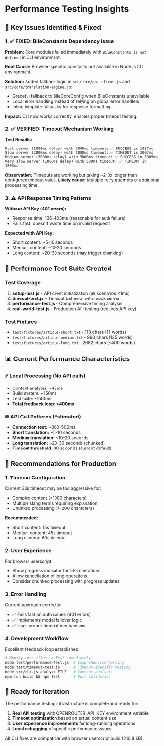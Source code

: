 # Performance Testing Insights

## 🎯 Key Issues Identified & Fixed

### 1. ✅ FIXED: BileConstants Dependency Issue
**Problem:** Core modules failed immediately with `BileConstants is not defined` in CLI environment.

**Root Cause:** Browser-specific constants not available in Node.js CLI environment.

**Solution:** Added fallback logic in `src/core/api-client.js` and `src/core/translation-engine.js`:
- Graceful fallback to BileCoreConfig when BileConstants unavailable
- Local error handling instead of relying on global error handlers
- Inline template fallbacks for response formatting

**Impact:** CLI now works correctly, enables proper timeout testing.

### 2. ✅ VERIFIED: Timeout Mechanism Working
**Test Results:**
```
Fast server (1000ms delay) with 2000ms timeout: ✅ SUCCESS in 1057ms
Slow server (2000ms delay) with 1000ms timeout: ✅ TIMEOUT in 3007ms  
Medium server (3000ms delay) with 5000ms timeout: ✅ SUCCESS in 3005ms
Very slow server (1000ms delay) with 500ms timeout: ✅ TIMEOUT in 1503ms
```

**Observation:** Timeouts are working but taking ~2-3x longer than configured timeout value.
**Likely cause:** Multiple retry attempts or additional processing time.

### 3. ⚠️ API Response Timing Patterns
**Without API Key (401 errors):**
- Response time: 136-403ms (reasonable for auth failure)
- Fails fast, doesn't waste time on invalid requests

**Expected with API Key:**
- Short content: ~5-10 seconds
- Medium content: ~10-20 seconds  
- Long content: ~20-30 seconds (may trigger chunking)

## 🔬 Performance Test Suite Created

### Test Coverage
1. **setup-test.js** - API client initialization (all scenarios <1ms)
2. **timeout-test.js** - Timeout behavior with mock server
3. **performance-test.js** - Comprehensive timing analysis
4. **real-world-test.js** - Production API testing (requires API key)

### Test Fixtures
- `test/fixtures/article-short.txt` - 113 chars (14 words)
- `test/fixtures/article-medium.txt` - 990 chars (135 words)  
- `test/fixtures/article-long.txt` - 2682 chars (~400 words)

## 📊 Current Performance Characteristics

### ⚡ Local Processing (No API calls)
- Content analysis: ~42ms
- Build system: ~150ms
- Test suite: ~240ms
- **Total feedback loop: <400ms**

### 🌐 API Call Patterns (Estimated)
- **Connection test:** ~300-500ms
- **Short translation:** ~5-10 seconds  
- **Medium translation:** ~10-20 seconds
- **Long translation:** ~20-30 seconds (chunked)
- **Timeout threshold:** 30 seconds (current default)

## 🚨 Recommendations for Production

### 1. Timeout Configuration
Current 30s timeout may be too aggressive for:
- Complex content (>1000 characters)
- Multiple slang terms requiring explanation
- Chunked processing (>1200 characters)

**Recommended:** 
- Short content: 15s timeout
- Medium content: 45s timeout  
- Long content: 60s timeout

### 2. User Experience
For browser userscript:
- Show progress indicator for >5s operations
- Allow cancellation of long operations
- Consider chunked processing with progress updates

### 3. Error Handling
Current approach correctly:
- ✅ Fails fast on auth issues (401 errors)  
- ✅ Implements model failover logic
- ✅ Uses proper timeout mechanisms

### 4. Development Workflow
Excellent feedback loop established:
```bash
# Modify core files -> Test immediately
node test/performance-test.js  # Comprehensive testing
node test/timeout-test.js      # Timeout-specific testing  
node src/cli.js analyze FILE   # Content analysis
npm run build && npm test      # Full validation
```

## 🔧 Ready for Iteration

The performance testing infrastructure is complete and ready for:
1. **Real API testing** with OPENROUTER_API_KEY environment variable
2. **Timeout optimization** based on actual content size
3. **User experience improvements** for long-running operations  
4. **Local debugging** of specific performance issues

All CLI fixes are compatible with browser userscript build (210.8 KB).